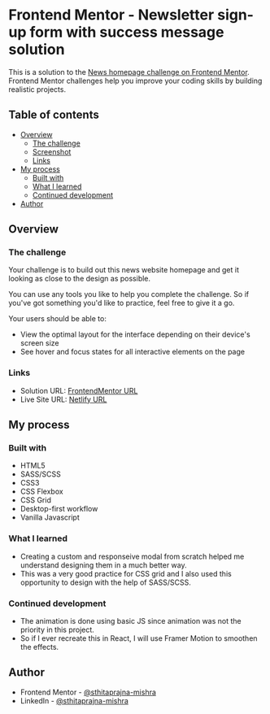 # Frontend Mentor - Newsletter sign-up form with success message solution

This is a solution to the [News homepage challenge on Frontend Mentor](https://www.frontendmentor.io/challenges/news-homepage-H6SWTa1MFl). Frontend Mentor challenges help you improve your coding skills by building realistic projects.

## Table of contents

- [Overview](#overview)
  - [The challenge](#the-challenge)
  - [Screenshot](#screenshot)
  - [Links](#links)
- [My process](#my-process)
  - [Built with](#built-with)
  - [What I learned](#what-i-learned)
  - [Continued development](#continued-development)
- [Author](#author)

## Overview

### The challenge

Your challenge is to build out this news website homepage and get it looking as close to the design as possible.

You can use any tools you like to help you complete the challenge. So if you've got something you'd like to practice, feel free to give it a go.

Your users should be able to:

- View the optimal layout for the interface depending on their device's screen size
- See hover and focus states for all interactive elements on the page

### Links

- Solution URL: [FrontendMentor URL](https://www.frontendmentor.io/solutions/news-homepage-main-using-sassscss-6zLQsN1T48)
- Live Site URL: [Netlify URL](https://news-homepage-main-fe-mentor.netlify.app/)

## My process

### Built with

- HTML5
- SASS/SCSS
- CSS3
- CSS Flexbox
- CSS Grid
- Desktop-first workflow
- Vanilla Javascript

### What I learned

- Creating a custom and responseive modal from scratch helped me understand designing them in a much better way.
- This was a very good practice for CSS grid and I also used this opportunity to design with the help of SASS/SCSS.

### Continued development

- The animation is done using basic JS since animation was not the priority in this project.
- So if I ever recreate this in React, I will use Framer Motion to smoothen the effects.

## Author

- Frontend Mentor - [@sthitaprajna-mishra](https://www.frontendmentor.io/profile/sthitaprajna-mishra)
- LinkedIn - [@sthitaprajna-mishra](https://www.linkedin.com/in/sthitaprajna-mishra-b63940153/)
